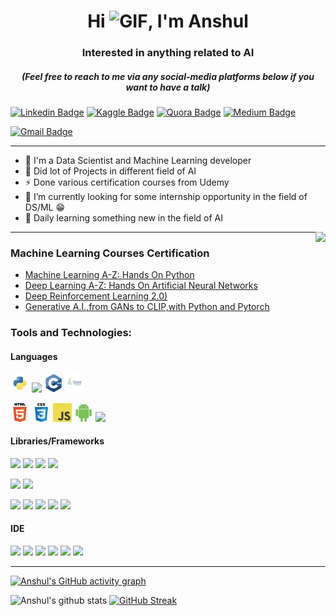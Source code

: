 <h1 align="center">Hi <img height=30 width=30 alt="GIF" src="https://raw.githubusercontent.com/MartinHeinz/MartinHeinz/master/wave.gif" />, I'm Anshul</h1>
<h3 align="center">Interested in anything related to AI</h3>


<!-- ![](https://komarev.com/ghpvc/?username=Gladiator07) -->

<h5 align="center"><i>(Feel free to reach to me via any social-media platforms below if you want to have a talk)</i></h5>


[![Linkedin Badge](https://img.shields.io/badge/-Anshul_Vaidya-blue?style=flat&logo=Linkedin&logoColor=white&link=https://www.linkedin.com/in/anshul-vaidya-51808715b/)](https://www.linkedin.com/in/anshul-vaidya-51808715b)
[![Kaggle Badge](https://img.shields.io/badge/-Kaggle-1ca0f1?style=flat&labelColor=1ca0f1&logo=Kaggle&logoColor=white&link=https://www.kaggle.com/avi111297)](https://www.kaggle.com/avi111297)
[![Quora Badge](https://img.shields.io/badge/-Quora-47CCCC?style=flat&logo=Quora&logoColor=red&link=https://www.quora.com/profile/Anshul-Vaidya-5)](https://www.quora.com/profile/Anshul-Vaidya-5)
[![Medium Badge](https://img.shields.io/badge/-Anshul-1ca0f1?style=flat&labelColor=white&logo=Medium&logoColor=black&link=https://medium.com/@anshul.vaidya1997)](https://medium.com/@anshul.vaidya1997)
<!-- [![Medium Badge](https://img.shields.io/badge/-Atharva_Ingle-black?style=flat&logo=Medium&logoColor=white&labelColor=black&link=https://atharvaaingle.medium.com/)](https://atharvaaingle.medium.com/) -->
 [![Gmail Badge](https://img.shields.io/badge/-anshulvaidya-c14438?style=flat&logo=Gmail&logoColor=white&link=mailto:anshul.vaidya1997@gmail.com)](mailto:anshul.vaidya1997@gmail.com) 


<!-- [<img src="https://github.com/sciencepal/sciencepal/blob/master/assets/discord-round.svg" width="3.5%"/>](https://discord.gg/MnUUbHe)
[<img src="https://img.icons8.com/color/48/000000/twitter.png" width="3.5%"/>](https://twitter.com/sciencepal)
[<img src="https://img.icons8.com/color/48/000000/linkedin.png" width="3.5%"/>](https://www.linkedin.com/in/adityapal1/)
[<img src="https://img.icons8.com/fluent/48/000000/facebook-new.png" width="3.5%"/>](https://www.facebook.com/sciencepal/)
[<img src="https://img.icons8.com/fluent/48/000000/instagram-new.png" width="3.5%"/>](https://www.instagram.com/aditya_sciencepal/)
<a href="mailto:aditya.pal.science@gmail.com"> <img src="https://img.icons8.com/fluent/48/000000/gmail.png" width="3.5%"/> </a> -->

---

<!-- <img align="right" src="https://cdn-bccfn.nitrocdn.com/dQvfjUMKmSakXspPACqmZNbJZBsJTrQs/assets/static/optimized/rev-ad35e05/oeeysgepuyd/wp-content/uploads/2018/11/26J2.png" /> -->
<!-- <img align="right" alt="GIF" src="https://media.giphy.com/media/ITRemFlr5tS39AzQUL/giphy.gif" /> -->



- 🔭 I'm a Data Scientist and Machine Learning developer
- 🌱 Did lot of Projects in different field of AI
- ⚡ Done various certification courses from Udemy
- 🤔 I’m currently looking for some internship opportunity in the field of DS/ML 😁
- 🎉 Daily learning something new in the field of AI
<!-- - ⚡ Fun fact: I am a Kaggle 3X Expert and highly active [there](https://www.kaggle.com/atharvaingle) -->


<img align="right" src="https://cdn-bccfn.nitrocdn.com/dQvfjUMKmSakXspPACqmZNbJZBsJTrQs/assets/static/optimized/rev-ad35e05/oeeysgepuyd/wp-content/uploads/2018/11/26J2.png" />
<!--
### I am currently working on:
- ⚡**AUTO-TAB**⚡ - an end-to-end automated Machine Learning Library to tackle any Tabular Dataset
-->

---



###  Machine Learning Courses Certification

<!-- YOUTUBE:START -->
- [Machine Learning A-Z: Hands On Python](https://www.udemy.com/certificate/UC-97e74150-8800-46ca-80d9-4d4c082395c1/?utm_campaign=email&utm_source=sendgrid.com&utm_medium=email)
- [Deep Learning A-Z: Hands On Artificial Neural Networks](https://www.udemy.com/certificate/UC-bf2fae6d-3f94-4165-91ba-3532904c40f8/?utm_campaign=email&utm_source=sendgrid.com&utm_medium=email)
- [Deep Reinforcement Learning 2.0)](https://www.udemy.com/certificate/UC-cab746ee-1f44-422a-bf9c-58db41d551f1/?utm_campaign=email&utm_source=sendgrid.com&utm_medium=email)
- [Generative A.I.,from GANs to CLIP,with Python and Pytorch](https://www.udemy.com/certificate/UC-195d70db-ab7e-4157-a027-222b73622626/)
<!-- - [How to Edge Cache GraphQL APIs // Max Stoiber React Advanced London Interview](https://www.youtube.com/watch?v=zAXG-c_JrkQ) -->
<!-- YOUTUBE:END -->

<!-- ➡️ [more videos...](https://youtube.com/codestackr) --> 
<!--
---

### Recent Projects 🎉🎉
- [Harvestify](https://github.com/Gladiator07/Harvestify)
- [JARVIS](https://github.com/Gladiator07/JARVIS)
- [Text to Image Synthesis using AttnGAN](https://github.com/Gladiator07/Text-to-image-synthesis-with-AttnGAN)
- [Handwritten Digit Classification in pure C++ (without any external libraries)](https://github.com/Gladiator07/Neural-Network-from-scratch-in-CPP)
---
-->
### Tools and Technologies:

#### Languages
<code><img height="30" src="https://raw.githubusercontent.com/github/explore/80688e429a7d4ef2fca1e82350fe8e3517d3494d/topics/python/python.png"></code>
<code><img height="30" src="https://cdn.iconscout.com/icon/free/png-512/c-programming-569564.png"></code>
<code><img height="30" src="https://raw.githubusercontent.com/github/explore/80688e429a7d4ef2fca1e82350fe8e3517d3494d/topics/cpp/cpp.png"></code>
<code><img height="30" src="https://raw.githubusercontent.com/github/explore/80688e429a7d4ef2fca1e82350fe8e3517d3494d/topics/java/java.png"></code>
<!-- <code><img height="30" src="https://upload.wikimedia.org/wikipedia/commons/thumb/1/1b/R_logo.svg/724px-R_logo.svg.png"></code> -->
<code><img height="30" src="https://raw.githubusercontent.com/github/explore/80688e429a7d4ef2fca1e82350fe8e3517d3494d/topics/html/html.png"></code>
<code><img height="30" src="https://raw.githubusercontent.com/github/explore/80688e429a7d4ef2fca1e82350fe8e3517d3494d/topics/css/css.png"></code>
<code><img height="30" src="https://raw.githubusercontent.com/github/explore/80688e429a7d4ef2fca1e82350fe8e3517d3494d/topics/javascript/javascript.png"></code>
<code><img height="30" src="https://raw.githubusercontent.com/github/explore/80688e429a7d4ef2fca1e82350fe8e3517d3494d/topics/android/android.png"></code>
<code><img height="30" src="https://encrypted-tbn0.gstatic.com/images?q=tbn:ANd9GcRs16WwNc7sazxp-21DqqEVpZXyfi-dlKzVaw&usqp=CAU"></code>
<!--<code><img height="30" src="https://upload.wikimedia.org/wikipedia/commons/thumb/2/21/Matlab_Logo.png/534px-Matlab_Logo.png"></code> 
<code><img height="30" src="https://ih1.redbubble.net/image.696005995.4114/st,small,507x507-pad,600x600,f8f8f8.jpg"></code>-->

#### Libraries/Frameworks
<code><img height="30" src="https://upload.wikimedia.org/wikipedia/commons/thumb/0/05/Scikit_learn_logo_small.svg/1280px-Scikit_learn_logo_small.svg.png"></code>
<code><img height="30" src="https://numpy.org/images/logos/numpy.svg"></code>
<code><img height="30" src="https://upload.wikimedia.org/wikipedia/commons/thumb/2/22/Pandas_mark.svg/1200px-Pandas_mark.svg.png"></code>
<code><img height="30" src="https://upload.wikimedia.org/wikipedia/commons/thumb/8/84/Matplotlib_icon.svg/1200px-Matplotlib_icon.svg.png"></code>
<!--<code><img height="30" src="https://user-images.githubusercontent.com/315810/92161415-9e357100-edfe-11ea-917d-f9e33fd60741.png"></code> -->
<code><img height="30" src="https://www.pngitem.com/pimgs/m/31-310639_pytorch-logo-png-transparent-png.png"></code>
<code><img height="30" src="https://upload.wikimedia.org/wikipedia/commons/thumb/2/2d/Tensorflow_logo.svg/1200px-Tensorflow_logo.svg.png"></code>
<!--<code><img height="30" src="https://ih1.redbubble.net/image.405700150.0170/st,small,507x507-pad,600x600,f8f8f8.u5.jpg"></code>-->
<code><img height="30" src="https://huggingface.co/favicon.ico"></code> 
<code><img height="30" src="https://icon2.cleanpng.com/20180802/iwp/kisspng-flask-by-example-python-web-framework-bottle-lico-softwares-websites-press-services-product-5b634c8e416770.5741331515332343182679.jpg"></code>
<code><img height="30" src="https://icon-library.com/images/django-icon/django-icon-0.jpg"></code>
<code><img height="30" src="https://www.pinclipart.com/picdir/middle/519-5199129_ajax-libraries-ajax-web-development-logo-clipart.png"></code>
<code><img height="30" src="https://p.kindpng.com/picc/s/29-293797_jquery-logo-jquery-2018-png-transparent-png.png"></code>
<!-- <code><img height="30" src="https://docs.streamlit.io/en/0.79.0/_static/favicon.png"></code> -->

#### IDE
<code><img height="30" src="https://colab.research.google.com/img/colab_favicon_256px.png"></code>
<code><img height="30" src="https://upload.wikimedia.org/wikipedia/commons/thumb/9/9a/Visual_Studio_Code_1.35_icon.svg/1024px-Visual_Studio_Code_1.35_icon.svg.png"></code>
<code><img height="30" src="https://www.psych.mcgill.ca/labs/mogillab/anaconda2/pkgs/anaconda-navigator-1.4.3-py27_0/lib/python2.7/site-packages/anaconda_navigator/static/images/anaconda-icon-1024x1024.png"></code>
<code><img height="30" src="https://www.freesoftwarefiles.com/wp-content/uploads/2017/04/NetBeans-IDE-8.2-Free-Download.png"></code>
<code><img height="30" src="https://encrypted-tbn0.gstatic.com/images?q=tbn:ANd9GcRtGUm5zkdFAIt09uGWEdMYnlj1E7EX_YBwhw&usqp=CAU"></code>
<code><img height="30" src="https://1.bp.blogspot.com/-h9D36wzWc1E/WRHtrvRXlyI/AAAAAAAABPI/3MGZ1bpRPTYYxFWOkV-QwsXzY9klH-84gCLcB/s1600/code%2Bblock%2Blogo.jpg"></code>



<!--<code><img height="30" src="https://www.finsmes.com/wp-content/uploads/2018/10/paperspace.png"></code>
<code><img height="30" src="https://image.flaticon.com/icons/png/512/873/873120.png"></code>
<code><img height="30" src="https://avatars2.githubusercontent.com/u/2810941?v=3&s=96"></code>
<code><img height="30" src="https://raw.githubusercontent.com/github/explore/80688e429a7d4ef2fca1e82350fe8e3517d3494d/topics/aws/aws.png"></code>
<code><img height="30" src="https://image.flaticon.com/icons/png/512/873/873107.png"></code>
-->

<!--
#### Others
<code><img height="30" src="https://upload.wikimedia.org/wikipedia/commons/thumb/9/9a/Visual_Studio_Code_1.35_icon.svg/1024px-Visual_Studio_Code_1.35_icon.svg.png"></code>
<code><img height="30" src="https://www.psych.mcgill.ca/labs/mogillab/anaconda2/pkgs/anaconda-navigator-1.4.3-py27_0/lib/python2.7/site-packages/anaconda_navigator/static/images/anaconda-icon-1024x1024.png"></code>
<code><img height="30" src="https://raw.githubusercontent.com/github/explore/80688e429a7d4ef2fca1e82350fe8e3517d3494d/topics/git/git.png"></code>
<code><img height="30" src="https://www.docker.com/sites/default/files/d8/2019-07/vertical-logo-monochromatic.png"></code>
<code><img height="30" src="https://cdn.iconscout.com/icon/free/png-512/notion-1693557-1442598.png"></code>
<code><img height="30" src="https://raw.githubusercontent.com/github/explore/80688e429a7d4ef2fca1e82350fe8e3517d3494d/topics/terminal/terminal.png"></code>  -->

<!--
#### Operating System
<code><img height="30" src="https://github.com/EgoistDeveloper/operating-system-logos/blob/master/src/48x48/UBT.png"></code>
<code><img height="30" src="https://github.com/EgoistDeveloper/operating-system-logos/blob/master/src/48x48/WIN.png"></code>
<code><img height="30" src="https://github.com/EgoistDeveloper/operating-system-logos/blob/master/src/48x48/mac.png?raw=true"></code>

#### Hardware
<code><img height="30" src="https://brandslogos.com/wp-content/uploads/images/large/arduino-logo-1.png"></code>
<code><img height="30" src="https://raw.githubusercontent.com/iiiypuk/rpi-icon/master/raspberry-pi-logo_resized_256.png"></code>
<code><img height="30" src="https://avatars.githubusercontent.com/u/47798062?s=200&v=4"></code>
<code><img height="30" src="https://www.saashub.com/images/app/service_logos/45/52b54fa6b6bc/large.png?1555655428"></code>
-->
---
[![Anshul's GitHub activity graph](https://activity-graph.herokuapp.com/graph?username=Anshul503&theme=react-dark&hide_border=true)](https://github.com/Anshul503/)

![Anshul's github stats](https://github-readme-stats.vercel.app/api?username=Anshul503&theme=tokyonight&show_icons=true) [![GitHub Streak](https://github-readme-streak-stats.herokuapp.com?user=Anshul503&theme=tokyonight)](https://git.io/streak-stats)

